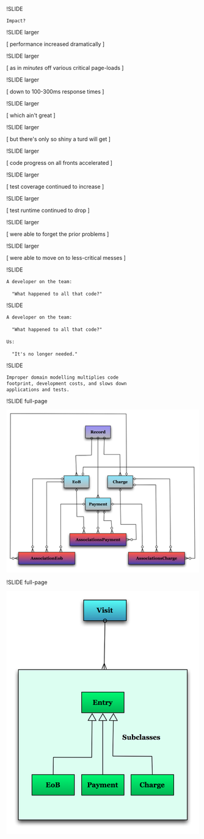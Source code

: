 
!SLIDE

    Impact?


!SLIDE larger

[ performance increased dramatically ]

!SLIDE larger

[ as in *minutes* off various critical page-loads ]

!SLIDE larger

[ down to 100-300ms response times ]

!SLIDE larger

[ which ain't great ]

!SLIDE larger

[ but there's only so shiny a turd will get ]

!SLIDE larger

[ code progress on all fronts accelerated ]

!SLIDE larger

[ test coverage continued to increase ]

!SLIDE larger

[ test runtime continued to drop ]

!SLIDE larger 

[ were able to forget the prior problems ]

!SLIDE larger

[ were able to move on to less-critical messes ]

!SLIDE

    A developer on the team:

      "What happened to all that code?"

!SLIDE

    A developer on the team:

      "What happened to all that code?"

    Us:

      "It's no longer needed."

!SLIDE

    Improper domain modelling multiplies code
    footprint, development costs, and slows down
    applications and tests.

!SLIDE full-page

<img src="association_4.png" class="big_association">


!SLIDE full-page

<img src="domain_clean.png" class="clean">

